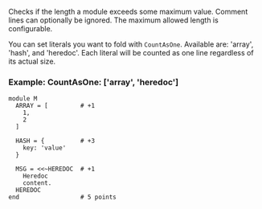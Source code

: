 Checks if the length a module exceeds some maximum value.
Comment lines can optionally be ignored.
The maximum allowed length is configurable.

You can set literals you want to fold with `CountAsOne`.
Available are: 'array', 'hash', and 'heredoc'. Each literal
will be counted as one line regardless of its actual size.

### Example: CountAsOne: ['array', 'heredoc']

    module M
      ARRAY = [         # +1
        1,
        2
      ]

      HASH = {          # +3
        key: 'value'
      }

      MSG = <<~HEREDOC  # +1
        Heredoc
        content.
      HEREDOC
    end                 # 5 points
